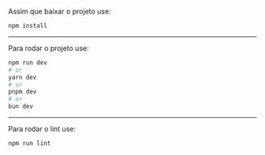 Assim que baixar o projeto use:

```bash
npm install
```

---

Para rodar o projeto use:
```bash
npm run dev
# or
yarn dev
# or
pnpm dev
# or
bun dev
```

---

Para rodar o lint use:

```bash
npm run lint
```